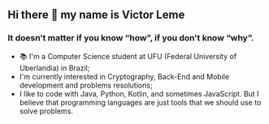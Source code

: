 ## Hi there 👋 my name is Victor Leme

### It doesn’t matter if you know “how”, if you don’t know “why”.

- 📚 I'm a Computer Science student at UFU (Federal University of Uberlandia) in Brazil;
- I'm currently interested in Cryptography, Back-End and Mobile development and problems resolutions;
- I like to code with Java, Python, Kotlin, and sometimes JavaScript. But I believe that programming languages are just tools that we should use to solve problems.
  
